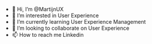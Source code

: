 - 👋 Hi, I’m @MartijnUX
- 👀 I’m interested in User Experience
- 🌱 I’m currently learning User Experience Management
- 💞️ I’m looking to collaborate on User Experience
- 📫 How to reach me Linkedin

<!---
MartijnUX/MartijnUX is a ✨ special ✨ repository because its `README.md` (this file) appears on your GitHub profile.
You can click the Preview link to take a look at your changes.
--->
